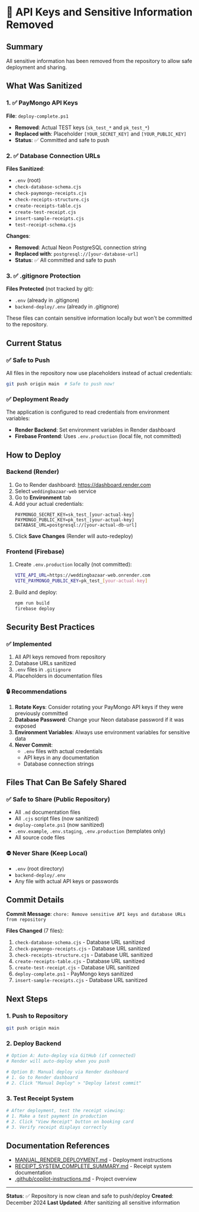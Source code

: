 # 🔐 API Keys and Sensitive Information Removed

## Summary
All sensitive information has been removed from the repository to allow safe deployment and sharing.

## What Was Sanitized

### 1. ✅ PayMongo API Keys
**File**: `deploy-complete.ps1`
- **Removed**: Actual TEST keys (`sk_test_*` and `pk_test_*`)
- **Replaced with**: Placeholder `[YOUR_SECRET_KEY]` and `[YOUR_PUBLIC_KEY]`
- **Status**: ✅ Committed and safe to push

### 2. ✅ Database Connection URLs
**Files Sanitized**:
- `.env` (root)
- `check-database-schema.cjs`
- `check-paymongo-receipts.cjs`
- `check-receipts-structure.cjs`
- `create-receipts-table.cjs`
- `create-test-receipt.cjs`
- `insert-sample-receipts.cjs`
- `test-receipt-schema.cjs`

**Changes**:
- **Removed**: Actual Neon PostgreSQL connection string
- **Replaced with**: `postgresql://[your-database-url]`
- **Status**: ✅ All committed and safe to push

### 3. ✅ .gitignore Protection
**Files Protected** (not tracked by git):
- `.env` (already in .gitignore)
- `backend-deploy/.env` (already in .gitignore)

These files can contain sensitive information locally but won't be committed to the repository.

## Current Status

### ✅ Safe to Push
All files in the repository now use placeholders instead of actual credentials:
```bash
git push origin main  # Safe to push now!
```

### ✅ Deployment Ready
The application is configured to read credentials from environment variables:
- **Render Backend**: Set environment variables in Render dashboard
- **Firebase Frontend**: Uses `.env.production` (local file, not committed)

## How to Deploy

### Backend (Render)
1. Go to Render dashboard: https://dashboard.render.com
2. Select `weddingbazaar-web` service
3. Go to **Environment** tab
4. Add your actual credentials:
   ```
   PAYMONGO_SECRET_KEY=sk_test_[your-actual-key]
   PAYMONGO_PUBLIC_KEY=pk_test_[your-actual-key]
   DATABASE_URL=postgresql://[your-actual-db-url]
   ```
5. Click **Save Changes** (Render will auto-redeploy)

### Frontend (Firebase)
1. Create `.env.production` locally (not committed):
   ```bash
   VITE_API_URL=https://weddingbazaar-web.onrender.com
   VITE_PAYMONGO_PUBLIC_KEY=pk_test_[your-actual-key]
   ```
2. Build and deploy:
   ```bash
   npm run build
   firebase deploy
   ```

## Security Best Practices

### ✅ Implemented
1. All API keys removed from repository
2. Database URLs sanitized
3. `.env` files in `.gitignore`
4. Placeholders in documentation files

### 🔒 Recommendations
1. **Rotate Keys**: Consider rotating your PayMongo API keys if they were previously committed
2. **Database Password**: Change your Neon database password if it was exposed
3. **Environment Variables**: Always use environment variables for sensitive data
4. **Never Commit**: 
   - `.env` files with actual credentials
   - API keys in any documentation
   - Database connection strings

## Files That Can Be Safely Shared

### ✅ Safe to Share (Public Repository)
- All `.md` documentation files
- All `.cjs` script files (now sanitized)
- `deploy-complete.ps1` (now sanitized)
- `.env.example`, `.env.staging`, `.env.production` (templates only)
- All source code files

### ⛔ Never Share (Keep Local)
- `.env` (root directory)
- `backend-deploy/.env`
- Any file with actual API keys or passwords

## Commit Details

**Commit Message**: `chore: Remove sensitive API keys and database URLs from repository`

**Files Changed** (7 files):
1. `check-database-schema.cjs` - Database URL sanitized
2. `check-paymongo-receipts.cjs` - Database URL sanitized
3. `check-receipts-structure.cjs` - Database URL sanitized
4. `create-receipts-table.cjs` - Database URL sanitized
5. `create-test-receipt.cjs` - Database URL sanitized
6. `deploy-complete.ps1` - PayMongo keys sanitized
7. `insert-sample-receipts.cjs` - Database URL sanitized

## Next Steps

### 1. Push to Repository
```bash
git push origin main
```

### 2. Deploy Backend
```bash
# Option A: Auto-deploy via GitHub (if connected)
# Render will auto-deploy when you push

# Option B: Manual deploy via Render dashboard
# 1. Go to Render dashboard
# 2. Click "Manual Deploy" > "Deploy latest commit"
```

### 3. Test Receipt System
```bash
# After deployment, test the receipt viewing:
# 1. Make a test payment in production
# 2. Click "View Receipt" button on booking card
# 3. Verify receipt displays correctly
```

## Documentation References

- [MANUAL_RENDER_DEPLOYMENT.md](./MANUAL_RENDER_DEPLOYMENT.md) - Deployment instructions
- [RECEIPT_SYSTEM_COMPLETE_SUMMARY.md](./RECEIPT_SYSTEM_COMPLETE_SUMMARY.md) - Receipt system documentation
- [.github/copilot-instructions.md](./.github/copilot-instructions.md) - Project overview

---

**Status**: ✅ Repository is now clean and safe to push/deploy
**Created**: December 2024
**Last Updated**: After sanitizing all sensitive information
